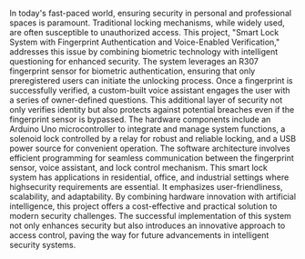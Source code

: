 In today's fast-paced world, ensuring security in personal and professional spaces is paramount.
Traditional locking mechanisms, while widely used, are often susceptible to unauthorized access.
This project, "Smart Lock System with Fingerprint Authentication and Voice-Enabled Verification,"
addresses this issue by combining biometric technology with intelligent questioning for enhanced
security.
The system leverages an R307 fingerprint sensor for biometric authentication, ensuring that only preregistered
users can initiate the unlocking process. Once a fingerprint is successfully verified, a
custom-built voice assistant engages the user with a series of owner-defined questions. This additional
layer of security not only verifies identity but also protects against potential breaches even if the
fingerprint sensor is bypassed.
The hardware components include an Arduino Uno microcontroller to integrate and manage system
functions, a solenoid lock controlled by a relay for robust and reliable locking, and a USB power
source for convenient operation. The software architecture involves efficient programming for
seamless communication between the fingerprint sensor, voice assistant, and lock control mechanism.
This smart lock system has applications in residential, office, and industrial settings where highsecurity
requirements are essential. It emphasizes user-friendliness, scalability, and adaptability. By
combining hardware innovation with artificial intelligence, this project offers a cost-effective and
practical solution to modern security challenges.
The successful implementation of this system not only enhances security but also introduces an
innovative approach to access control, paving the way for future advancements in intelligent security
systems.
